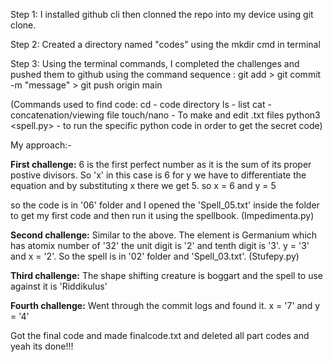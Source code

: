 Step 1:
I installed github cli then clonned the repo into my device using git clone.

Step 2:
Created a directory named "codes" using the mkdir cmd in terminal

Step 3:
Using the terminal commands, I completed the challenges and pushed them to github using the command sequence : git add > git commit -m "message" > git push origin main


(Commands used to find code: 
cd - code directory
ls - list
cat - concatenation/viewing file
touch/nano - To make and edit .txt files
python3 <spell.py> - to run the specific python code in order to get the secret code)


My approach:-

**First challenge:**
6 is the first perfect number as it is the sum of its proper postive divisors.
So 'x' in this case is 6
for y we have to differentiate the equation and by substituting x there we get 5.
so x = 6 and y = 5

so the code is in '06' folder and I opened the 'Spell_05.txt' inside the folder to get my first code and then run it using the spellbook. 
(Impedimenta.py)

**Second challenge:**
Similar to the above. The element is Germanium which has atomix number of '32' the unit digit is '2' and tenth digit is '3'.
y = '3' and x = '2'.
So the spell is in '02' folder and 'Spell_03.txt'.
(Stufepy.py)


**Third challenge:**
The shape shifting creature is boggart and the spell to use against it is 'Riddikulus'

**Fourth challenge:**
Went through the commit logs and found it.
x = '7' and y = '4'

Got the final code and made finalcode.txt and deleted all part codes and yeah its done!!!

